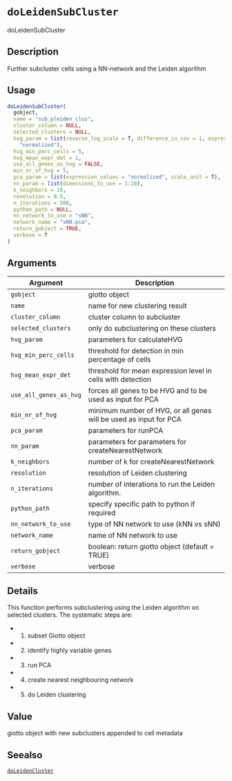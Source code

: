 # `doLeidenSubCluster`

doLeidenSubCluster


## Description

Further subcluster cells using a NN-network and the Leiden algorithm


## Usage

```r
doLeidenSubCluster(
  gobject,
  name = "sub_pleiden_clus",
  cluster_column = NULL,
  selected_clusters = NULL,
  hvg_param = list(reverse_log_scale = T, difference_in_cov = 1, expression_values =
    "normalized"),
  hvg_min_perc_cells = 5,
  hvg_mean_expr_det = 1,
  use_all_genes_as_hvg = FALSE,
  min_nr_of_hvg = 5,
  pca_param = list(expression_values = "normalized", scale_unit = T),
  nn_param = list(dimensions_to_use = 1:20),
  k_neighbors = 10,
  resolution = 0.5,
  n_iterations = 500,
  python_path = NULL,
  nn_network_to_use = "sNN",
  network_name = "sNN.pca",
  return_gobject = TRUE,
  verbose = T
)
```


## Arguments

Argument      |Description
------------- |----------------
`gobject`     |     giotto object
`name`     |     name for new clustering result
`cluster_column`     |     cluster column to subcluster
`selected_clusters`     |     only do subclustering on these clusters
`hvg_param`     |     parameters for calculateHVG
`hvg_min_perc_cells`     |     threshold for detection in min percentage of cells
`hvg_mean_expr_det`     |     threshold for mean expression level in cells with detection
`use_all_genes_as_hvg`     |     forces all genes to be HVG and to be used as input for PCA
`min_nr_of_hvg`     |     minimum number of HVG, or all genes will be used as input for PCA
`pca_param`     |     parameters for runPCA
`nn_param`     |     parameters for parameters for createNearestNetwork
`k_neighbors`     |     number of k for createNearestNetwork
`resolution`     |     resolution of Leiden clustering
`n_iterations`     |     number of interations to run the Leiden algorithm.
`python_path`     |     specify specific path to python if required
`nn_network_to_use`     |     type of NN network to use (kNN vs sNN)
`network_name`     |     name of NN network to use
`return_gobject`     |     boolean: return giotto object (default = TRUE)
`verbose`     |     verbose


## Details

This function performs subclustering using the Leiden algorithm on selected clusters.
 The systematic steps are:
   

*  1. subset Giotto object   

*  2. identify highly variable genes   

*  3. run PCA   

*  4. create nearest neighbouring network   

*  5. do Leiden clustering


## Value

giotto object with new subclusters appended to cell metadata


## Seealso

[`doLeidenCluster`](#doleidencluster)


